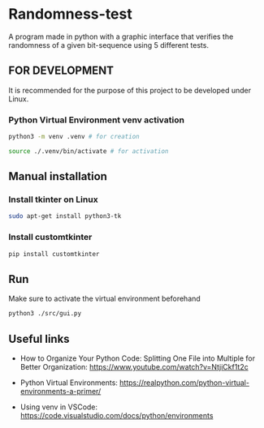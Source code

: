 # Randomness-test
A program made in python with a graphic interface that verifies the randomness of a given bit-sequence using 5 different tests.


## FOR DEVELOPMENT

It is recommended for the purpose of this project to be developed under Linux.

### Python Virtual Environment venv activation

```bash
python3 -m venv .venv # for creation

source ./.venv/bin/activate # for activation
```

## Manual installation
### Install tkinter on Linux 
```bash
sudo apt-get install python3-tk
```

### Install customtkinter 
```bash
pip install customtkinter
```

## Run
Make sure to activate the virtual environment beforehand

```bash
python3 ./src/gui.py
```

## Useful links


- How to Organize Your Python Code: Splitting One File into Multiple for Better Organization:
https://www.youtube.com/watch?v=NtjiCkf1t2c

- Python Virtual Environments: 
https://realpython.com/python-virtual-environments-a-primer/

- Using venv in VSCode: 
https://code.visualstudio.com/docs/python/environments
